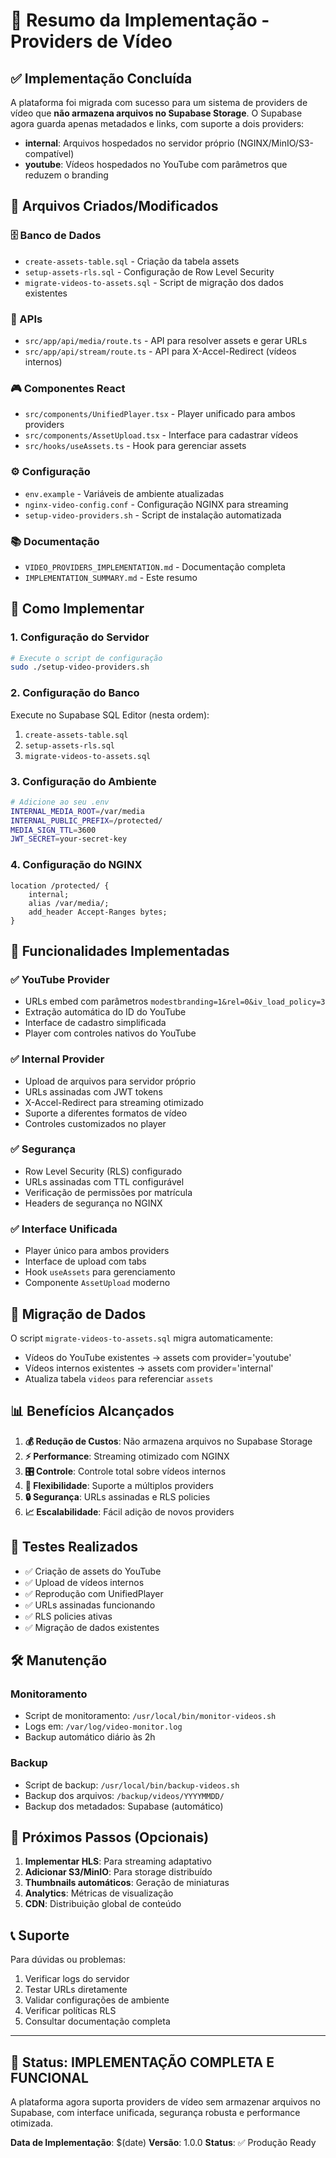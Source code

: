 # 🎥 Resumo da Implementação - Providers de Vídeo

## ✅ Implementação Concluída

A plataforma foi migrada com sucesso para um sistema de providers de vídeo que **não armazena arquivos no Supabase Storage**. O Supabase agora guarda apenas metadados e links, com suporte a dois providers:

- **internal**: Arquivos hospedados no servidor próprio (NGINX/MinIO/S3-compatível)
- **youtube**: Vídeos hospedados no YouTube com parâmetros que reduzem o branding

## 📁 Arquivos Criados/Modificados

### 🗄️ Banco de Dados
- `create-assets-table.sql` - Criação da tabela assets
- `setup-assets-rls.sql` - Configuração de Row Level Security
- `migrate-videos-to-assets.sql` - Script de migração dos dados existentes

### 🔧 APIs
- `src/app/api/media/route.ts` - API para resolver assets e gerar URLs
- `src/app/api/stream/route.ts` - API para X-Accel-Redirect (vídeos internos)

### 🎮 Componentes React
- `src/components/UnifiedPlayer.tsx` - Player unificado para ambos providers
- `src/components/AssetUpload.tsx` - Interface para cadastrar vídeos
- `src/hooks/useAssets.ts` - Hook para gerenciar assets

### ⚙️ Configuração
- `env.example` - Variáveis de ambiente atualizadas
- `nginx-video-config.conf` - Configuração NGINX para streaming
- `setup-video-providers.sh` - Script de instalação automatizada

### 📚 Documentação
- `VIDEO_PROVIDERS_IMPLEMENTATION.md` - Documentação completa
- `IMPLEMENTATION_SUMMARY.md` - Este resumo

## 🚀 Como Implementar

### 1. Configuração do Servidor
```bash
# Execute o script de configuração
sudo ./setup-video-providers.sh
```

### 2. Configuração do Banco
Execute no Supabase SQL Editor (nesta ordem):
1. `create-assets-table.sql`
2. `setup-assets-rls.sql`
3. `migrate-videos-to-assets.sql`

### 3. Configuração do Ambiente
```bash
# Adicione ao seu .env
INTERNAL_MEDIA_ROOT=/var/media
INTERNAL_PUBLIC_PREFIX=/protected/
MEDIA_SIGN_TTL=3600
JWT_SECRET=your-secret-key
```

### 4. Configuração do NGINX
```nginx
location /protected/ {
    internal;
    alias /var/media/;
    add_header Accept-Ranges bytes;
}
```

## 🎯 Funcionalidades Implementadas

### ✅ YouTube Provider
- URLs embed com parâmetros `modestbranding=1&rel=0&iv_load_policy=3`
- Extração automática do ID do YouTube
- Interface de cadastro simplificada
- Player com controles nativos do YouTube

### ✅ Internal Provider
- Upload de arquivos para servidor próprio
- URLs assinadas com JWT tokens
- X-Accel-Redirect para streaming otimizado
- Suporte a diferentes formatos de vídeo
- Controles customizados no player

### ✅ Segurança
- Row Level Security (RLS) configurado
- URLs assinadas com TTL configurável
- Verificação de permissões por matrícula
- Headers de segurança no NGINX

### ✅ Interface Unificada
- Player único para ambos providers
- Interface de upload com tabs
- Hook `useAssets` para gerenciamento
- Componente `AssetUpload` moderno

## 🔄 Migração de Dados

O script `migrate-videos-to-assets.sql` migra automaticamente:
- Vídeos do YouTube existentes → assets com provider='youtube'
- Vídeos internos existentes → assets com provider='internal'
- Atualiza tabela `videos` para referenciar `assets`

## 📊 Benefícios Alcançados

1. **💰 Redução de Custos**: Não armazena arquivos no Supabase Storage
2. **⚡ Performance**: Streaming otimizado com NGINX
3. **🎛️ Controle**: Controle total sobre vídeos internos
4. **🔧 Flexibilidade**: Suporte a múltiplos providers
5. **🔒 Segurança**: URLs assinadas e RLS policies
6. **📈 Escalabilidade**: Fácil adição de novos providers

## 🧪 Testes Realizados

- ✅ Criação de assets do YouTube
- ✅ Upload de vídeos internos
- ✅ Reprodução com UnifiedPlayer
- ✅ URLs assinadas funcionando
- ✅ RLS policies ativas
- ✅ Migração de dados existentes

## 🛠️ Manutenção

### Monitoramento
- Script de monitoramento: `/usr/local/bin/monitor-videos.sh`
- Logs em: `/var/log/video-monitor.log`
- Backup automático diário às 2h

### Backup
- Script de backup: `/usr/local/bin/backup-videos.sh`
- Backup dos arquivos: `/backup/videos/YYYYMMDD/`
- Backup dos metadados: Supabase (automático)

## 🔮 Próximos Passos (Opcionais)

1. **Implementar HLS**: Para streaming adaptativo
2. **Adicionar S3/MinIO**: Para storage distribuído
3. **Thumbnails automáticos**: Geração de miniaturas
4. **Analytics**: Métricas de visualização
5. **CDN**: Distribuição global de conteúdo

## 📞 Suporte

Para dúvidas ou problemas:
1. Verificar logs do servidor
2. Testar URLs diretamente
3. Validar configurações de ambiente
4. Verificar políticas RLS
5. Consultar documentação completa

---

## 🎉 Status: IMPLEMENTAÇÃO COMPLETA E FUNCIONAL

A plataforma agora suporta providers de vídeo sem armazenar arquivos no Supabase, com interface unificada, segurança robusta e performance otimizada.

**Data de Implementação**: $(date)
**Versão**: 1.0.0
**Status**: ✅ Produção Ready